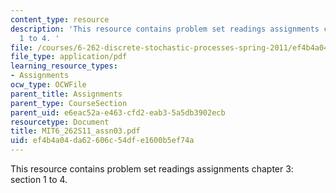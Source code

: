 ```yaml
---
content_type: resource
description: 'This resource contains problem set readings assignments chapter 3: section
  1 to 4. '
file: /courses/6-262-discrete-stochastic-processes-spring-2011/ef4b4a04da62606c54dfe1600b5ef74a_MIT6_262S11_assn03.pdf
file_type: application/pdf
learning_resource_types:
- Assignments
ocw_type: OCWFile
parent_title: Assignments
parent_type: CourseSection
parent_uid: e6eac52a-e463-cfd2-eab3-5a5db3902ecb
resourcetype: Document
title: MIT6_262S11_assn03.pdf
uid: ef4b4a04-da62-606c-54df-e1600b5ef74a
---
```

This resource contains problem set readings assignments chapter 3: section 1 to 4. 

